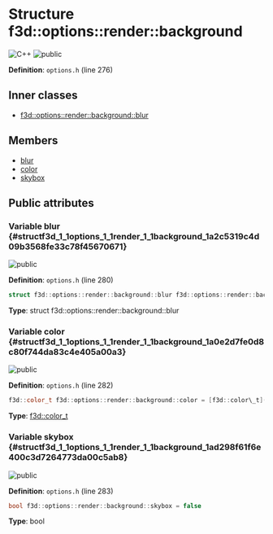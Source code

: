 # Structure f3d::options::render::background

![][C++]
![][public]

**Definition**: `options.h` (line 276)





## Inner classes

* [f3d::options::render::background::blur](structf3d_1_1options_1_1render_1_1background_1_1blur.md)

## Members

* [blur](structf3d_1_1options_1_1render_1_1background.md#structf3d_1_1options_1_1render_1_1background_1a2c5319c4d09b3568fe33c78f45670671)
* [color](structf3d_1_1options_1_1render_1_1background.md#structf3d_1_1options_1_1render_1_1background_1a0e2d7fe0d8c80f744da83c4e405a00a3)
* [skybox](structf3d_1_1options_1_1render_1_1background.md#structf3d_1_1options_1_1render_1_1background_1ad298f61f6e400c3d7264773da00c5ab8)

## Public attributes

### Variable blur {#structf3d_1_1options_1_1render_1_1background_1a2c5319c4d09b3568fe33c78f45670671}

![][public]

**Definition**: `options.h` (line 280)


```cpp
struct f3d::options::render::background::blur f3d::options::render::background::blur
```








**Type**: struct f3d::options::render::background::blur



### Variable color {#structf3d_1_1options_1_1render_1_1background_1a0e2d7fe0d8c80f744da83c4e405a00a3}

![][public]

**Definition**: `options.h` (line 282)


```cpp
f3d::color_t f3d::options::render::background::color = [f3d::color\_t](classf3d_1_1color__t.md){0.2, 0.2, 0.2}
```








**Type**: [f3d::color\_t](classf3d_1_1color__t.md)



### Variable skybox {#structf3d_1_1options_1_1render_1_1background_1ad298f61f6e400c3d7264773da00c5ab8}

![][public]

**Definition**: `options.h` (line 283)


```cpp
bool f3d::options::render::background::skybox = false
```








**Type**: bool



[public]: https://img.shields.io/badge/-public-brightgreen (public)
[C++]: https://img.shields.io/badge/language-C%2B%2B-blue (C++)